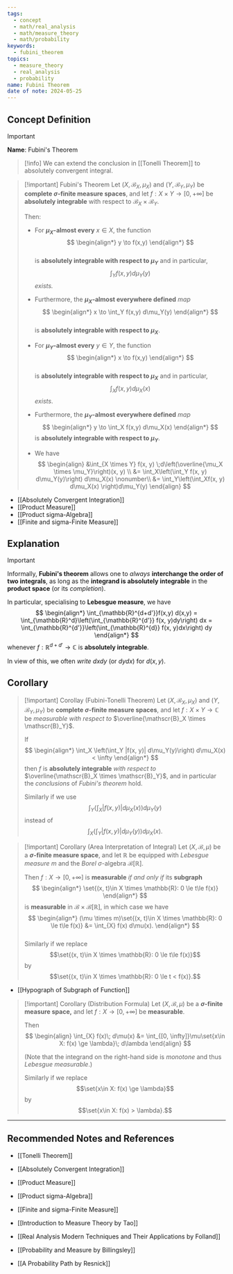 ```yaml
---
tags:
  - concept
  - math/real_analysis
  - math/measure_theory
  - math/probability
keywords:
  - fubini_theorem
topics:
  - measure_theory
  - real_analysis
  - probability
name: Fubini Theorem
date of note: 2024-05-25
---
```


## Concept Definition

>[!important]
>**Name**: Fubini's Theorem

>[!info]
>We can extend the conclusion in [[Tonelli Theorem]] to absolutely convergent integral.


>[!important] Fubini's Theorem
>Let $(X, \mathscr{B}_X, \mu_X)$ and $(Y, \mathscr{B}_Y, \mu_Y)$ be **complete $\sigma$-finite measure spaces**, and let $f : X \times Y \to [0, +\infty]$ be **absolutely integrable** with respect to $\mathscr{B}_X \times \mathscr{B}_Y$. 
>
>Then:
> 
>-  For **$\mu_X$-almost every**  $x \in X$,  the function
>$$ 
> \begin{align*}
> y \to f(x,y)
> \end{align*}
>$$  
>is **absolutely integrable with respect to $\mu_Y$** and in particular, $$\int_Y f(x,y) d\mu_Y(y)$$ *exists.* 
>- Furthermore, the **$\mu_X$-almost everywhere defined** *map*
>$$
> \begin{align*}
> x \to \int_Y f(x,y) d\mu_Y(y)
> \end{align*}
>$$  
>is **absolutely integrable with respect to $\mu_X$**.
> 
>-  For **$\mu_Y$-almost every**  $y \in Y$,  the function
>$$ 
> \begin{align*}
> x \to f(x,y)
> \end{align*}
>$$  
>is **absolutely integrable with respect to $\mu_X$** and in particular, $$\int_X f(x,y) d\mu_X(x)$$ *exists*. 
>- Furthermore, the **$\mu_Y$-almost everywhere defined** *map*
>$$
> \begin{align*}
> y \to \int_X f(x,y) d\mu_X(x)
> \end{align*} 
>$$
>is **absolutely integrable with respect to $\mu_Y$**.
> 
>- We have
>$$
> \begin{align}
> &\int_{X \times Y} f(x, y) \;d\left(\overline{\mu_X \times \mu_Y}\right)(x, y) \\
>&= \int_X\left(\int_Y f(x, y) d\mu_Y(y)\right) d\mu_X(x) \nonumber\\
> &=  \int_Y\left(\int_Xf(x, y) d\mu_X(x) \right)d\mu_Y(y) 
> \end{align}
>$$

- [[Absolutely Convergent Integration]]
- [[Product Measure]]
- [[Product sigma-Algebra]]
- [[Finite and sigma-Finite Measure]]



## Explanation

>[!important]
>Informally, **Fubini's theorem** allows one to *always* **interchange the order of two integrals**, as long as the **integrand is absolutely integrable** in the **product space** (or its *completion*). 
>
>In particular, specialising to **Lebesgue measure**, we have
>$$
> \begin{align*}
> \int_{\mathbb{R}^{d+d'}}f(x,y) d(x,y) = \int_{\mathbb{R}^d}\left(\int_{\mathbb{R}^{d'}} f(x, y)dy\right) dx = \int_{\mathbb{R}^{d'}}\left(\int_{\mathbb{R}^{d}} f(x, y)dx\right) dy
> \end{align*}
>$$ 
> whenever $f: \mathbb{R}^{d+d'} \to \mathbb{C}$ is **absolutely integrable**. 
> 
> In view of this, we often *write* $dxdy$ (or $dydx$) for $d(x, y)$.


## Corollary


>[!important] Corollay (Fubini-Tonelli Theorem)
>Let $(X, \mathscr{B}_X, \mu_X)$ and $(Y, \mathscr{B}_Y, \mu_Y)$ be **complete $\sigma$-finite measure spaces**, and let $f: X \times Y \to \mathbb{C}$ be *measurable* *with respect to* $\overline{\mathscr{B}_X \times \mathscr{B}_Y}$.  
>
>If
>$$
> \begin{align*}
>  \int_X \left(\int_Y |f(x, y)| d\mu_Y(y)\right) d\mu_X(x) < \infty
> \end{align*}
>$$ 
> then $f$ is **absolutely integrable** *with respect to* $\overline{\mathscr{B}_X \times \mathscr{B}_Y}$, and in particular the *conclusions* of *Fubini's theorem* hold. 
> 
> Similarly if we use $$\int_Y \left(\int_X |f(x, y)| d\mu_X(x)\right) d\mu_Y(y) $$ 
> instead of $$\int_X \left(\int_Y |f(x, y)| d\mu_Y(y)\right) d\mu_X(x).$$
> 



>[!important] Corollary (Area Interpretation of Integral)
>Let $(X, \mathscr{B}, \mu)$ be a **$\sigma$-finite measure space**, and let $\mathbb{R}$ be equipped with *Lebesgue measure* $m$ and the *Borel* $\sigma$-algebra $\mathcal{B}[\mathbb{R}]$. 
>
>Then $f : X \to [0, +\infty]$ is **measurable** *if and only if* its **subgraph**
>$$
> \begin{align*}
> \set{(x, t)\in X \times \mathbb{R}: 0 \le t\le f(x)}
> \end{align*}
>$$ 
> is **measurable** in $\mathscr{B} \times \mathcal{B}[\mathbb{R}]$, in which case we have
>$$ 
> \begin{align*}
> (\mu \times m)\set{(x, t)\in X \times \mathbb{R}: 0 \le t\le f(x)} &= \int_{X} f(x) d\mu(x).
> \end{align*}
>$$  
>Similarly if we replace $$\set{(x, t)\in X \times \mathbb{R}: 0 \le t\le f(x)}$$ by $$\set{(x, t)\in X \times \mathbb{R}: 0 \le t < f(x)}.$$

- [[Hypograph of Subgraph of Function]]


>[!important] Corollary (Distribution Formula)
>Let $(X, \mathscr{B}, \mu)$ be a **$\sigma$-finite measure space,** and let $f : X \to [0, +\infty]$ be **measurable**. 
>
>Then
>$$
> \begin{align}
>  \int_{X} f(x)\; d\mu(x) &= \int_{[0, \infty]}\mu\set{x\in X: f(x) \ge \lambda}\; d\lambda 
> \end{align}
>$$ 
> 
> (Note that the integrand on the right-hand side is *monotone* and thus *Lebesgue measurable*.) 
> 
> Similarly if we replace $$\set{x\in X: f(x) \ge \lambda}$$ by $$\set{x\in X: f(x) > \lambda}.$$






-----------
##  Recommended Notes and References

- [[Tonelli Theorem]]

- [[Absolutely Convergent Integration]]
- [[Product Measure]]
- [[Product sigma-Algebra]]
- [[Finite and sigma-Finite Measure]]



- [[Introduction to Measure Theory by Tao]]
- [[Real Analysis Modern Techniques and Their Applications by Folland]]
- [[Probability and Measure by Billingsley]]
- [[A Probability Path by Resnick]]
